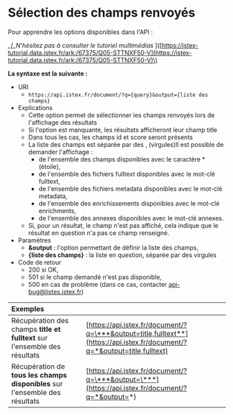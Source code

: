 # Sélection des champs renvoyés

Pour apprendre les options disponibles dans l'API :

_\_\[\_N_'_hésitez pas à consulter le tutoriel multimédias_ \]\([https://istex-tutorial.data.istex.fr/ark:/67375/Q05-STTNXF50-V](https://istex-tutorial.data.istex.fr/ark:/67375/Q05-STTNXF50-V)\)

**La syntaxe est la suivante :**

* URI
  * `https://api.istex.fr/document/?q={query}&output={liste des champs}`
* Explications
  * Cette option permet de sélectionner les champs renvoyés lors de l'affichage des résultats
  * Si l'option est manquante, les résultats afficheront leur champ title
  * Dans tous les cas, les champs id et score seront présents
  * La liste des champs est séparée par des , \(virgules\)Il est possible de demander l'affichage :
    * de l'ensemble des champs disponibles avec le caractère \* \(étoile\), 
    * de l'ensemble des fichiers fulltext disponibles avec le mot-clé fulltext, 
    * de l'ensemble des fichiers metadata disponibles avec le mot-clé metadata, 
    * de l'ensemble des enrichissements disponibles avec le mot-clé enrichments, 
    * de l'ensemble des annexes disponibles avec le mot-clé annexes. 
  * Si, pour un résultat, le champ n'est pas affiché, cela indique que le résultat en question n'a pas ce champ renseigné.
* Paramètres
  * **&output** : l'option permettant de définir la liste des champs,
  * **{liste des champs}** : la liste en question, séparée par des virgules
* Code de retour
  * 200 si OK, 
  * 501 si le champ demandé n'est pas disponible, 
  * 500 en cas de problème \(dans ce cas, contacter [api-bug@listes.istex.fr](mailto:api-bug@listes.istex.fr)\) 

| Exemples |  |
| :--- | :--- |
| Récupération des champs **title et fulltext** sur l'ensemble des résultats | [https://api.istex.fr/document/?q=\***&output=title,fulltext**](https://api.istex.fr/document/?q=*&output=title,fulltext) |
| Récupération de **tous les champs disponibles** sur l'ensemble des résultats | [https://api.istex.fr/document/?q=\***&output=\***](https://api.istex.fr/document/?q=*&output=*) |

